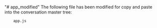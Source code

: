 "# app_modified" 
The following file has been modified for copy and paste into the conversation master tree:
```
	app.js
```